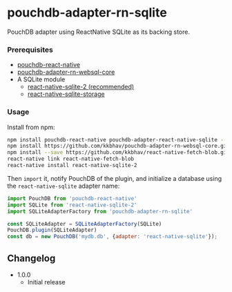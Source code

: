 pouchdb-adapter-rn-sqlite
======

PouchDB adapter using ReactNative SQLite as its backing store.

### Prerequisites

- [pouchdb-react-native](https://github.com/stockulus/pouchdb-react-native)
- [pouchdb-adapter-rn-websql-core](https://github.com/kkbhav/pouchdb-adapter-rn-websql-core)
- A SQLite module
  - [react-native-sqlite-2 (recommended)](https://github.com/noradaiko/react-native-sqlite-2)
  - [react-native-sqlite-storage](https://github.com/andpor/react-native-sqlite-storage)

### Usage

Install from npm:

```bash
npm install pouchdb-react-native pouchdb-adapter-react-native-sqlite --save
npm install https://github.com/kkbhav/pouchdb-adapter-rn-websql-core.git --save
npm install --save https://github.com/kkbhav/react-native-fetch-blob.git
react-native link react-native-fetch-blob
react-native install react-native-sqlite-2
```

Then `import` it, notify PouchDB of the plugin, and initialize a database using the `react-native-sqlite` adapter name:

```js
import PouchDB from 'pouchdb-react-native'
import SQLite from 'react-native-sqlite-2'
import SQLiteAdapterFactory from 'pouchdb-adapter-rn-sqlite'

const SQLiteAdapter = SQLiteAdapterFactory(SQLite)
PouchDB.plugin(SQLiteAdapter)
const db = new PouchDB('mydb.db', {adapter: 'react-native-sqlite'});
```

## Changelog

- 1.0.0
  + Initial release
